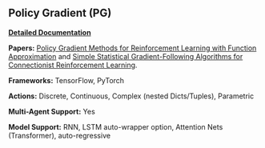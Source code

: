 Policy Gradient (PG)
--------------------

**[Detailed Documentation](https://docs.ray.io/en/latest/rllib-algorithms.html#pg)**

**Papers:** [Policy Gradient Methods for Reinforcement Learning with Function Approximation](https://papers.nips.cc/paper/1713-policy-gradient-methods-for-reinforcement-learning-with-function-approximation.pdf)
and [Simple Statistical Gradient-Following Algorithms for Connectionist Reinforcement Learning](http://www-anw.cs.umass.edu/~barto/courses/cs687/williams92simple.pdf).

**Frameworks:** TensorFlow, PyTorch

**Actions:** Discrete, Continuous, Complex (nested Dicts/Tuples), Parametric

**Multi-Agent Support:** Yes

**Model Support:** RNN, LSTM auto-wrapper option, Attention Nets (Transformer), auto-regressive


